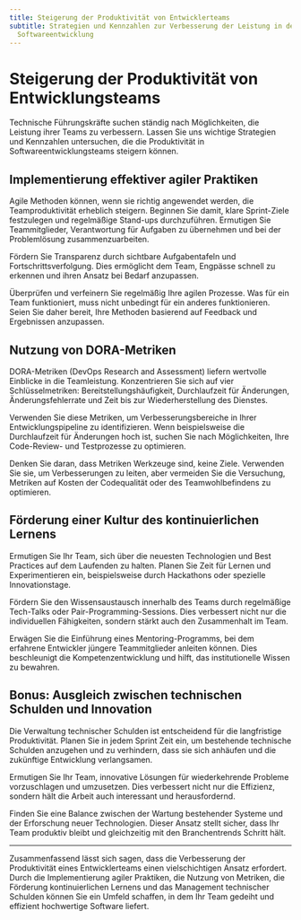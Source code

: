 ```yaml
---
title: Steigerung der Produktivität von Entwicklerteams
subtitle: Strategien und Kennzahlen zur Verbesserung der Leistung in der
  Softwareentwicklung
---
```


# Steigerung der Produktivität von Entwicklungsteams

Technische Führungskräfte suchen ständig nach Möglichkeiten, die Leistung ihrer Teams zu verbessern. Lassen Sie uns wichtige Strategien und Kennzahlen untersuchen, die die Produktivität in Softwareentwicklungsteams steigern können.

## Implementierung effektiver agiler Praktiken

Agile Methoden können, wenn sie richtig angewendet werden, die Teamproduktivität erheblich steigern. Beginnen Sie damit, klare Sprint-Ziele festzulegen und regelmäßige Stand-ups durchzuführen. Ermutigen Sie Teammitglieder, Verantwortung für Aufgaben zu übernehmen und bei der Problemlösung zusammenzuarbeiten.

Fördern Sie Transparenz durch sichtbare Aufgabentafeln und Fortschrittsverfolgung. Dies ermöglicht dem Team, Engpässe schnell zu erkennen und ihren Ansatz bei Bedarf anzupassen.

Überprüfen und verfeinern Sie regelmäßig Ihre agilen Prozesse. Was für ein Team funktioniert, muss nicht unbedingt für ein anderes funktionieren. Seien Sie daher bereit, Ihre Methoden basierend auf Feedback und Ergebnissen anzupassen.

## Nutzung von DORA-Metriken

DORA-Metriken (DevOps Research and Assessment) liefern wertvolle Einblicke in die Teamleistung. Konzentrieren Sie sich auf vier Schlüsselmetriken: Bereitstellungshäufigkeit, Durchlaufzeit für Änderungen, Änderungsfehlerrate und Zeit bis zur Wiederherstellung des Dienstes.

Verwenden Sie diese Metriken, um Verbesserungsbereiche in Ihrer Entwicklungspipeline zu identifizieren. Wenn beispielsweise die Durchlaufzeit für Änderungen hoch ist, suchen Sie nach Möglichkeiten, Ihre Code-Review- und Testprozesse zu optimieren.

Denken Sie daran, dass Metriken Werkzeuge sind, keine Ziele. Verwenden Sie sie, um Verbesserungen zu leiten, aber vermeiden Sie die Versuchung, Metriken auf Kosten der Codequalität oder des Teamwohlbefindens zu optimieren.

## Förderung einer Kultur des kontinuierlichen Lernens

Ermutigen Sie Ihr Team, sich über die neuesten Technologien und Best Practices auf dem Laufenden zu halten. Planen Sie Zeit für Lernen und Experimentieren ein, beispielsweise durch Hackathons oder spezielle Innovationstage.

Fördern Sie den Wissensaustausch innerhalb des Teams durch regelmäßige Tech-Talks oder Pair-Programming-Sessions. Dies verbessert nicht nur die individuellen Fähigkeiten, sondern stärkt auch den Zusammenhalt im Team.

Erwägen Sie die Einführung eines Mentoring-Programms, bei dem erfahrene Entwickler jüngere Teammitglieder anleiten können. Dies beschleunigt die Kompetenzentwicklung und hilft, das institutionelle Wissen zu bewahren.

## Bonus: Ausgleich zwischen technischen Schulden und Innovation

Die Verwaltung technischer Schulden ist entscheidend für die langfristige Produktivität. Planen Sie in jedem Sprint Zeit ein, um bestehende technische Schulden anzugehen und zu verhindern, dass sie sich anhäufen und die zukünftige Entwicklung verlangsamen.

Ermutigen Sie Ihr Team, innovative Lösungen für wiederkehrende Probleme vorzuschlagen und umzusetzen. Dies verbessert nicht nur die Effizienz, sondern hält die Arbeit auch interessant und herausfordernd.

Finden Sie eine Balance zwischen der Wartung bestehender Systeme und der Erforschung neuer Technologien. Dieser Ansatz stellt sicher, dass Ihr Team produktiv bleibt und gleichzeitig mit den Branchentrends Schritt hält.

---

Zusammenfassend lässt sich sagen, dass die Verbesserung der Produktivität eines Entwicklerteams einen vielschichtigen Ansatz erfordert. Durch die Implementierung agiler Praktiken, die Nutzung von Metriken, die Förderung kontinuierlichen Lernens und das Management technischer Schulden können Sie ein Umfeld schaffen, in dem Ihr Team gedeiht und effizient hochwertige Software liefert.

